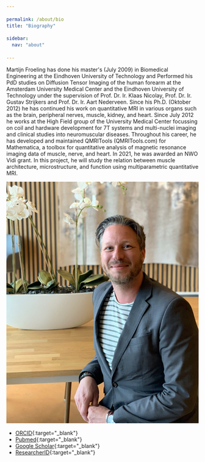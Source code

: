 ```yaml
---

permalink: /about/bio
title: "Biography"

sidebar:
  nav: "about"

---
```


Martijn Froeling has done his master's (July 2009) in Biomedical Engineering at the Eindhoven University of Technology and Performed his PdD studies on Diffusion Tensor Imaging of the human forearm at the Amsterdam University Medical Center and the Eindhoven University of Technology under the supervision of Prof. Dr. Ir. Klaas Nicolay, Prof. Dr. Ir. Gustav Strijkers and Prof. Dr. Ir. Aart Nederveen. Since his Ph.D. (Oktober 2012) he has continued his work on quantitative MRI in various organs such as the brain, peripheral nerves, muscle, kidney, and heart. Since July 2012 he works at the High Field group of the University Medical Center focussing on coil and hardware development for 7T systems and multi-nuclei imaging and clinical studies into neuromuscular diseases. Throughout his career, he has developed and maintained QMRITools (QMRITools.com) for Mathematica, a toolbox for quantitative analysis of magnetic resonance imaging data of muscle, nerve, and heart. In 2021, he was awarded an NWO Vidi grant. In this project, he will study the relation between muscle architecture, microstructure, and function using multiparametric quantitative MRI. 

![Martijn Froeling](../assets/images/port1-s.jpg)

- [ORCID](https://orcid.org/my-orcid?orcid=0000-0003-3841-0497){:target="_blank"}
- [Pubmed](https://pubmed.ncbi.nlm.nih.gov/?term=Froeling+M&sort=date&size=200){:target="_blank"}
- [Google Scholar](https://scholar.google.nl/citations?user=zvsSOy4AAAAJ){:target="_blank"}
- [ResearcherID](https://www.webofscience.com/wos/author/record/1290660){:target="_blank"}








